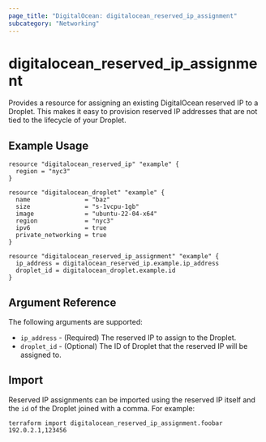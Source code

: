```yaml
---
page_title: "DigitalOcean: digitalocean_reserved_ip_assignment"
subcategory: "Networking"
---
```


# digitalocean\_reserved_ip_assignment

Provides a resource for assigning an existing DigitalOcean reserved IP to a Droplet. This
makes it easy to provision reserved IP addresses that are not tied to the lifecycle of your
Droplet.

## Example Usage

```hcl
resource "digitalocean_reserved_ip" "example" {
  region = "nyc3"
}

resource "digitalocean_droplet" "example" {
  name               = "baz"
  size               = "s-1vcpu-1gb"
  image              = "ubuntu-22-04-x64"
  region             = "nyc3"
  ipv6               = true
  private_networking = true
}

resource "digitalocean_reserved_ip_assignment" "example" {
  ip_address = digitalocean_reserved_ip.example.ip_address
  droplet_id = digitalocean_droplet.example.id
}
```

## Argument Reference

The following arguments are supported:

* `ip_address` - (Required) The reserved IP to assign to the Droplet.
* `droplet_id` - (Optional) The ID of Droplet that the reserved IP will be assigned to.

## Import

Reserved IP assignments can be imported using the reserved IP itself and the `id` of
the Droplet joined with a comma. For example:

```
terraform import digitalocean_reserved_ip_assignment.foobar 192.0.2.1,123456
```
